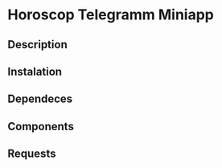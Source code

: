 # Horoscop Telegramm Miniapp
## Description


## Instalation

## Dependeces

## Components

## Requests